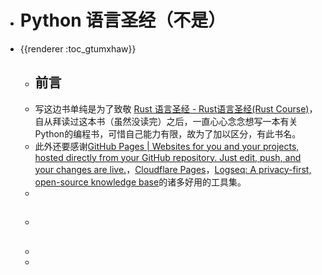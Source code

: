 - # Python 语言圣经（不是）
- {{renderer :toc_gtumxhaw}}
	- ## 前言
	- 写这边书单纯是为了致敬 [Rust 语言圣经 - Rust语言圣经(Rust Course)](https://course.rs/about-book.html)，自从拜读过这本书（虽然没读完）之后，一直心心念念想写一本有关Python的编程书，可惜自己能力有限，故为了加以区分，有此书名。
	- 此外还要感谢[GitHub Pages | Websites for you and your projects, hosted directly from your GitHub repository. Just edit, push, and your changes are live.](https://pages.github.com/)，[Cloudflare Pages](https://pages.cloudflare.com/)，[Logseq: A privacy-first, open-source knowledge base](https://logseq.com/)的诸多好用的工具集。
	-
	- ##
	-
	-